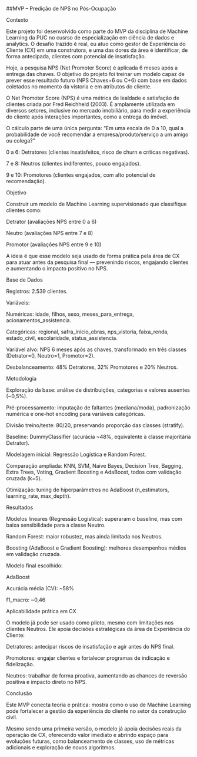 ##MVP – Predição de NPS no Pós-Ocupação

Contexto

Este projeto foi desenvolvido como parte do MVP da disciplina de Machine Learning da PUC no cusrso de especialização em ciência de dados e analytics.
O desafio trazido é real, eu atuo como gestor de Experiência do Cliente (CX) em uma construtora, e uma das dores da área é identificar, de forma antecipada, clientes com potencial de insatisfação.

Hoje, a pesquisa NPS (Net Promoter Score) é aplicada 6 meses após a entrega das chaves. O objetivo do projeto foi treinar um modelo capaz de prever esse resultado futuro (NPS Chaves+6 ou C+6) com base em dados coletados no momento da vistoria e em atributos do cliente.

O Net Promoter Score (NPS) é uma métrica de lealdade e satisfação de clientes criada por Fred Reichheld (2003). É amplamente utilizada em diversos setores, inclusive no mercado imobiliário, para medir a experiência do cliente após interações importantes, como a entrega do imóvel.

O cálculo parte de uma única pergunta:
“Em uma escala de 0 a 10, qual a probabilidade de você recomendar a empresa/produto/serviço a um amigo ou colega?”

0 a 6: Detratores (clientes insatisfeitos, risco de churn e críticas negativas).

7 e 8: Neutros (clientes indiferentes, pouco engajados).

9 e 10: Promotores (clientes engajados, com alto potencial de recomendação).


Objetivo

Construir um modelo de Machine Learning supervisionado que classifique clientes como:

Detrator (avaliações NPS entre 0 a 6)

Neutro (avaliações NPS entre 7 e 8)

Promotor (avaliações NPS entre 9 e 10)

A ideia é que esse modelo seja usado de forma prática pela área de CX para atuar antes da pesquisa final — prevenindo riscos, engajando clientes e aumentando o impacto positivo no NPS.


Base de Dados

Registros: 2.539 clientes.

Variáveis:

Numéricas: idade, filhos, sexo, meses_para_entrega, acionamentos_assistencia.

Categóricas: regional, safra_inicio_obras, nps_vistoria, faixa_renda, estado_civil, escolaridade, status_assistencia.

Variável alvo: NPS 6 meses após as chaves, transformado em três classes (Detrator=0, Neutro=1, Promotor=2).

Desbalanceamento: 48% Detratores, 32% Promotores e 20% Neutros.


Metodologia

Exploração da base: análise de distribuições, categorias e valores ausentes (~0,5%).

Pré-processamento: imputação de faltantes (mediana/moda), padronização numérica e one-hot encoding para variáveis categóricas.

Divisão treino/teste: 80/20, preservando proporção das classes (stratify).

Baseline: DummyClassifier (acurácia ~48%, equivalente à classe majoritária Detrator).

Modelagem inicial: Regressão Logística e Random Forest.

Comparação ampliada: KNN, SVM, Naive Bayes, Decision Tree, Bagging, Extra Trees, Voting, Gradient Boosting e AdaBoost, todos com validação cruzada (k=5).

Otimização: tuning de hiperparâmetros no AdaBoost (n_estimators, learning_rate, max_depth).


Resultados

Modelos lineares (Regressão Logística): superaram o baseline, mas com baixa sensibilidade para a classe Neutro.

Random Forest: maior robustez, mas ainda limitada nos Neutros.

Boosting (AdaBoost e Gradient Boosting): melhores desempenhos médios em validação cruzada.



Modelo final escolhido:

AdaBoost

Acurácia média (CV): ~58%

f1_macro: ~0,46



Aplicabilidade prática em CX

O modelo já pode ser usado como piloto, mesmo com limitações nos clientes Neutros. Ele apoia decisões estratégicas da área de Experiência do Cliente:

Detratores: antecipar riscos de insatisfação e agir antes do NPS final.

Promotores: engajar clientes e fortalecer programas de indicação e fidelização.

Neutros: trabalhar de forma proativa, aumentando as chances de reversão positiva e impacto direto no NPS.



Conclusão

Este MVP conecta teoria e prática: mostra como o uso de Machine Learning pode fortalecer a gestão da experiência do cliente no setor da construção civil.

Mesmo sendo uma primeira versão, o modelo já apoia decisões reais da operação de CX, oferecendo valor imediato e abrindo espaço para evoluções futuras, como balanceamento de classes, uso de métricas adicionais e exploração de novos algoritmos.
